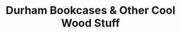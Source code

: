---
title: "Durham Bookcases & Other Cool Wood Stuff"
url: /durham/durham-bookcases-und-other-cool-wood-stuff/
shop: Möbel
---